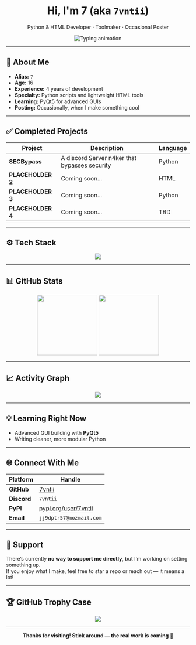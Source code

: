 <h1 align="center">Hi, I'm <strong>7</strong> (aka <code>7vntii</code>)</h1>
<p align="center">Python & HTML Developer · Toolmaker · Occasional Poster</p>

<div align="center">
  <img src="https://readme-typing-svg.demolab.com?font=Fira+Code&pause=1000&color=F70000&width=440&center=true&lines=Building+random+tools+for+fun;4+years+of+Python+experience;Currently+learning+PyQt5;Best+tools+!" alt="Typing animation" />
</div>

---

## 🧠 About Me

- **Alias:** `7`  
- **Age:** 16  
- **Experience:** 4 years of development  
- **Specialty:** Python scripts and lightweight HTML tools  
- **Learning:** PyQt5 for advanced GUIs  
- **Posting:** Occasionally, when I make something cool

---

## ✅ Completed Projects

| Project         | Description           | Language |
|-----------------|-----------------------|----------|
| **SECBypass** | A discord Server n4ker that bypasses security    | Python   |
| **PLACEHOLDER 2** | Coming soon...        | HTML     |
| **PLACEHOLDER 3** | Coming soon...        | Python   |
| **PLACEHOLDER 4** | Coming soon...        | TBD      |

---

## ⚙️ Tech Stack

<div align="center">
  <img src="https://skillicons.dev/icons?i=python,html,github,terminal" />
</div>

---

## 📊 GitHub Stats

<div align="center">
  <img src="https://github-readme-stats.vercel.app/api?username=7vntii&show_icons=true&theme=tokyonight" height="165" />
  <img src="https://github-readme-streak-stats.herokuapp.com/?user=7vntii&theme=tokyonight" height="165" />
</div>

---

## 📈 Activity Graph

<div align="center">
  <img src="https://github-readme-activity-graph.vercel.app/graph?username=7vntii&theme=react-dark" />
</div>

---

## 💡 Learning Right Now

- Advanced GUI building with **PyQt5**
- Writing cleaner, more modular Python

---

## 🌐 Connect With Me

| Platform   | Handle |
|------------|--------|
| **GitHub** | [7vntii](https://github.com/7vntii) |
| **Discord** | `7vntii` |
| **PyPI**   | [pypi.org/user/7vntii](https://pypi.org/user/7vntii) |
| **Email**  | `jj9dptr57@mozmail.com` |

---

## 💖 Support

There’s currently **no way to support me directly**, but I’m working on setting something up.  
If you enjoy what I make, feel free to star a repo or reach out — it means a lot!

---

## 🏆 GitHub Trophy Case

<div align="center">
  <img src="https://github-profile-trophy.vercel.app/?username=7vntii&theme=onedark&no-frame=true&title=Followers,Stars,Commit,Repositories" />
</div>

---

<div align="center">
  <strong>Thanks for visiting! Stick around — the real work is coming 👀</strong>
</div>
